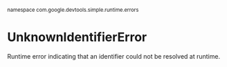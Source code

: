 <sub>namespace com.google.devtools.simple.runtime.errors</sub>
# UnknownIdentifierError #

Runtime error indicating that an identifier could not be resolved at runtime.